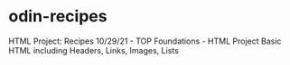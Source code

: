 # odin-recipes
HTML Project: Recipes 
10/29/21 - TOP Foundations - HTML Project
Basic HTML including Headers, Links, Images, Lists